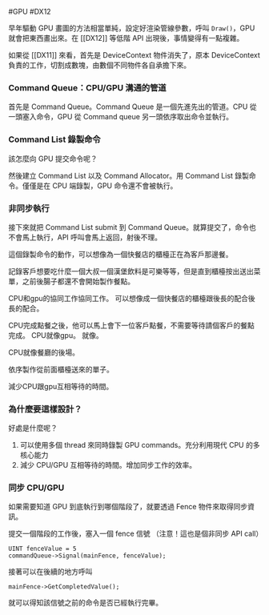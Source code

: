 #GPU #DX12

早年驅動 GPU 畫圖的方法相當單純，設定好渲染管線參數，呼叫 `Draw()`，GPU 就會把東西畫出來。在 [[DX12]] 等低階 API 出現後，事情變得有一點複雜。

如果從 [[DX11]] 來看，首先是 DeviceContext 物件消失了，原本 DeviceContext 負責的工作，切割成數塊，由數個不同物件各自承擔下來。

### Command Queue：CPU/GPU 溝通的管道

首先是 Command Queue。Command Queue 是一個先進先出的管道。CPU 從一頭塞入命令，GPU 從 Command queue 另一頭依序取出命令並執行。

### Command List 錄製命令
該怎麼向 GPU 提交命令呢？

然後建立 Command List 以及 Command Allocator。用 Command List 錄製命令。僅僅是在 CPU 端錄製，GPU 命令還不會被執行。

### 非同步執行

接下來就把 Command List submit 到 Command Queue。就算提交了，命令也不會馬上執行，API 呼叫會馬上返回，射後不理。

這個錄製命令的動作，可以想像為一個快餐店的櫃檯正在為客戶那邊餐。  
  
記錄客戶想要吃什麼一個大叔一個漢堡飲料是可樂等等，但是直到櫃檯按出送出菜單，之前後腸子都還不會開始製作餐點。  
  
CPU和gpu的協同工作協同工作。 可以想像成一個快餐店的櫃檯跟後長的配合後長的配合。  
  
CPU完成點餐之後，他可以馬上會下一位客戶點餐，不需要等待請個客戶的餐點完成。 CPU就像gpu。 就像。  
  
CPU就像餐廳的後場。  
  
依序製作從前面櫃檯送來的單子。  
  
減少CPU跟gpu互相等待的時間。

### 為什麼要這樣設計？

好處是什麼呢？
1. 可以使用多個 thread 來同時錄製 GPU commands。充分利用現代 CPU 的多核心能力
2. 減少 CPU/GPU 互相等待的時間。增加同步工作的效率。


### 同步 CPU/GPU

如果需要知道 GPU 到底執行到哪個階段了，就要透過 Fence 物件來取得同步資訊。

提交一個階段的工作後，塞入一個 fence 信號 （注意！這也是個非同步 API call）
```
UINT fenceValue = 5
commandQueue->Signal(mainFence, fenceValue);
```

接著可以在後續的地方呼叫
```
mainFence->GetCompletedValue(); 
```
就可以得知該信號之前的命令是否已經執行完畢。